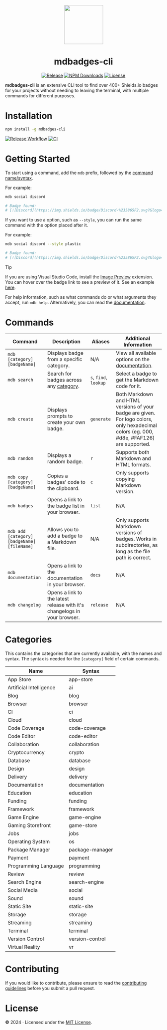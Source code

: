 <div align="center">
  <img src="https://github.com/inttter/mdbadges-cli/assets/73017070/ef4b96c7-d412-40e1-bf0f-ea86e70b97ef" width="125">

# mdbadges-cli

[![Release](https://img.shields.io/npm/v/mdbadges-cli.svg?style=flat&colorA=18181B&colorB=07B0D1&logo=npm&logoColor=eb6f92)][Releases]
[![NPM Downloads](https://img.shields.io/npm/dw/mdbadges-cli.svg?style=flat&colorA=18181B&colorB=07B0D1&logo=npm&logoColor=eb6f92)][npm]
[![License](https://custom-icon-badges.herokuapp.com/github/license/inttter/mdbadges-cli?logo=law&color=07B0D1&logoColor=eb6f92&labelColor=191724)][MIT License]

</div>

**mdbadges-cli** is an extensive CLI tool to find over 400+ Shields.io badges for your projects without needing to leaving the terminal, with multiple commands for different purposes.

# Installation

```bash
npm install -g mdbadges-cli
```

[![Release Workflow](https://img.shields.io/github/actions/workflow/status/inttter/mdbadges-cli/test.yml?branch=main&colorA=18181B&colorB=07B0D1&logo=github&logoColor=959DA5&label=Release)][Release Workflow]
[![CI](https://img.shields.io/github/actions/workflow/status/inttter/mdbadges-cli/test.yml?branch=main&colorA=18181B&colorB=07B0D1&logo=github&logoColor=959DA5&label=CI)][CI Workflow]

# Getting Started

To start using a command, add the `mdb` prefix, followed by the [command name/syntax](#commands).

For example:

```bash
mdb social discord

# Badge found:
# [![Discord](https://img.shields.io/badge/Discord-%235865F2.svg?&logo=discord&logoColor=white)](#)
```

If you want to use a option, such as `--style`, you can run the same command with the option placed after it. 

For example:

```bash
mdb social discord --style plastic

# Badge found:
# [![Discord](https://img.shields.io/badge/Discord-%235865F2.svg?&logo=discord&logoColor=white&style=plastic)](#)
```

> [!TIP]
> If you are using Visual Studio Code, install the [Image Preview][] extension. You can hover over the badge link to see a preview of it. See an example [here](https://github.com/inttter/mdbadges-cli/assets/73017070/f39fc296-25c8-4a2a-846a-cf83eff00cc4).

For help information, such as what commands do or what arguments they accept, run `mdb help`. Alternatively, you can read the [documentation][].

# Commands

|   Command      |    Description    |     Aliases      | Additional Information |
|----------------|-------------------|------------------|------------------------|
`mdb [category] [badgeName]` | Displays badge from a specific category. | N/A | View all available options on the [documentation][].
`mdb search` | Search for badges across any [category](#categories). | `s`, `find`, `lookup` | Select a badge to get the Markdown code for it.
`mdb create` | Displays prompts to create your own badge. | `generate` | Both Markdown and HTML versions of your badge are given. For logo colors, only hexadecimal colors (eg. 000, #d8e, #FAF126) are supported.
`mdb random` | Displays a random badge. | `r` | Supports both Markdown and HTML formats.
`mdb copy [category] [badgeName]` | Copies a badges' code to the clipboard. | `c` | Only supports copying Markdown version.
`mdb badges` | Opens a link to the badge list in your browser. | `list` | N/A
`mdb add [category] [badgeName] [fileName]` | Allows you to add a badge to a Markdown file. | N/A | Only supports Markdown versions of badges. Works in subdirectories, as long as the file path is correct.
`mdb documentation` | Opens a link to the documentation in your browser. | `docs` | N/A
`mdb changelog` | Opens a link to the latest release with it's changelogs in your browser. | `release` | N/A

# Categories

This contains the categories that are currently available, with the names and syntax. The syntax is needed for the `[category]` field of certain commands.

| Name                    | Syntax           |
|-------------------------|------------------|
| App Store               | app-store        |
| Artificial Intelligence | ai               |
| Blog                    | blog             |
| Browser                 | browser          |
| CI                      | ci               |
| Cloud                   | cloud            |
| Code Coverage           | code-coverage    |
| Code Editor             | code-editor      |
| Collaboration           | collaboration    |
| Cryptocurrency          | crypto           |
| Database                | database         |
| Design                  | design           |
| Delivery                | delivery         |
| Documentation           | documentation    |
| Education               | education        |
| Funding                 | funding          |
| Framework               | framework        |
| Game Engine             | game-engine      |
| Gaming Storefront       | game-store       |
| Jobs                    | jobs             |
| Operating System        | os               |
| Package Manager         | package-manager  |
| Payment                 | payment          |
| Programming Language    | programming      |
| Review                  | review           |
| Search Engine           | search-engine    |
| Social Media            | social           |
| Sound                   | sound            |
| Static Site             | static-site      |
| Storage                 | storage          |
| Streaming               | streaming        |
| Terminal                | terminal         |
| Version Control         | version-control  |
| Virtual Reality         | vr               |

# Contributing

If you would like to contribute, please ensure to read the [contributing guidelines][] before you submit a pull request. 

# License 

**©** 2024 · Licensed under the [MIT License][].

<!-- Link Definitions -->

[CI Workflow]: https://github.com/inttter/mdbadges-cli/actions/workflows/publish.yml
[contributing guidelines]: https://github.com/inttter/mdbadges-cli/blob/main/CONTRIBUTING.md
[documentation]: https://docs.mdbcli.xyz/
[Image Preview]: https://marketplace.visualstudio.com/items?itemName=kisstkondoros.vscode-gutter-preview
[MIT License]: https://github.com/inttter/mdbadges-cli/blob/main/LICENSE/
[npm]: https://www.npmjs.com/package/mdbadges-cli/
[Release Workflow]: https://github.com/inttter/mdbadges-cli/actions/workflows/publish.yml
[Releases]: https://github.com/inttter/mdbadges-cli/releases/latest